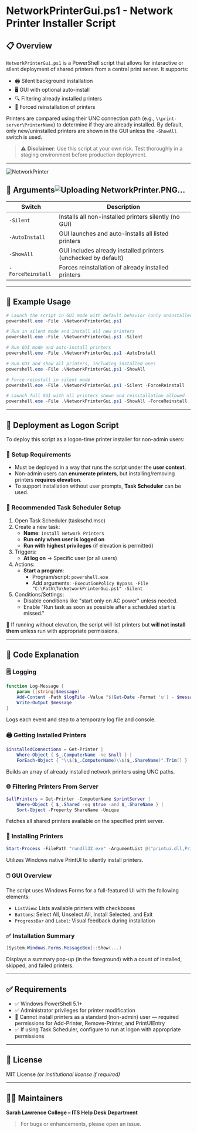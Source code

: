 
# NetworkPrinterGui.ps1 - Network Printer Installer Script

## 📋 Overview

`NetworkPrinterGui.ps1` is a PowerShell script that allows for interactive or silent deployment of shared printers from a central print server. It supports:

- 🖨️ Silent background installation
- 🖥️ GUI with optional auto-install
- 🔍 Filtering already installed printers
- 🔁 Forced reinstallation of printers

Printers are compared using their UNC connection path (e.g., `\\print-server\PrinterName`) to determine if they are already installed. By default, only new/uninstalled printers are shown in the GUI unless the `-ShowAll` switch is used.

> ⚠️ **Disclaimer**: Use this script at your own risk. Test thoroughly in a staging environment before production deployment.

---

![NetworkPrinter](https://github.com/user-attachments/assets/6aa2ac6d-f9f6-484f-810e-ea4b2aef0d44)


## 🔧 Arguments![Uploading NetworkPrinter.PNG…]()


| Switch            | Description                                                          |
| ----------------- | -------------------------------------------------------------------- |
| `-Silent`         | Installs all non-installed printers silently (no GUI)                |
| `-AutoInstall`    | GUI launches and auto-installs all listed printers                   |
| `-ShowAll`        | GUI includes already installed printers (unchecked by default)       |
| `-ForceReinstall` | Forces reinstallation of already installed printers                  |

---

## 🚀 Example Usage

```powershell
# Launch the script in GUI mode with default behavior (only uninstalled printers shown)
powershell.exe -File .\NetworkPrinterGui.ps1

# Run in silent mode and install all new printers
powershell.exe -File .\NetworkPrinterGui.ps1 -Silent

# Run GUI mode and auto-install printers
powershell.exe -File .\NetworkPrinterGui.ps1 -AutoInstall

# Run GUI and show all printers, including installed ones
powershell.exe -File .\NetworkPrinterGui.ps1 -ShowAll

# Force reinstall in silent mode
powershell.exe -File .\NetworkPrinterGui.ps1 -Silent -ForceReinstall

# Launch full GUI with all printers shown and reinstallation allowed
powershell.exe -File .\NetworkPrinterGui.ps1 -ShowAll -ForceReinstall
```

---

## 🔄 Deployment as Logon Script

To deploy this script as a logon-time printer installer for non-admin users:

### 🧰 Setup Requirements
- Must be deployed in a way that runs the script under the **user context**.
- Non-admin users can **enumerate printers**, but installing/removing printers **requires elevation**.
- To support installation without user prompts, **Task Scheduler** can be used.

### 🎯 Recommended Task Scheduler Setup
1. Open Task Scheduler (taskschd.msc)
2. Create a new task:
   - **Name**: `Install Network Printers`
   - **Run only when user is logged on**
   - **Run with highest privileges** (if elevation is permitted)
3. Triggers:
   - **At log on** → Specific user (or all users)
4. Actions:
   - **Start a program**:
     - Program/script: `powershell.exe`
     - Add arguments: `-ExecutionPolicy Bypass -File "C:\Path\To\NetworkPrinterGui.ps1" -Silent`
5. Conditions/Settings:
   - Disable conditions like "start only on AC power" unless needed.
   - Enable "Run task as soon as possible after a scheduled start is missed."

📌 If running without elevation, the script will list printers but **will not install them** unless run with appropriate permissions.

---

## 🧠 Code Explanation

### 🗒️ Logging
```powershell
function Log-Message {
    param ([string]$message)
    Add-Content -Path $logFile -Value "$(Get-Date -Format 'u') - $message"
    Write-Output $message
}
```
Logs each event and step to a temporary log file and console.

### 🖨️ Getting Installed Printers
```powershell
$installedConnections = Get-Printer |
    Where-Object { $_.ComputerName -ne $null } |
    ForEach-Object { "\\$($_.ComputerName)\\$($_.ShareName)".Trim() }
```
Builds an array of already installed network printers using UNC paths.

### 🌐 Filtering Printers From Server
```powershell
$allPrinters = Get-Printer -ComputerName $printServer |
    Where-Object { $_.Shared -eq $true -and $_.ShareName } |
    Sort-Object -Property ShareName -Unique
```
Fetches all shared printers available on the specified print server.

### 🧩 Installing Printers
```powershell
Start-Process -FilePath "rundll32.exe" -ArgumentList @("printui.dll,PrintUIEntry", "/in", "/n$printerPath") -Wait -PassThru -NoNewWindow
```
Utilizes Windows native PrintUI to silently install printers.

### 🖱️ GUI Overview
The script uses Windows Forms for a full-featured UI with the following elements:
- `ListView`: Lists available printers with checkboxes
- `Buttons`: Select All, Unselect All, Install Selected, and Exit
- `ProgressBar` and `Label`: Visual feedback during installation

### ✅ Installation Summary
```powershell
[System.Windows.Forms.MessageBox]::Show(...)
```
Displays a summary pop-up (in the foreground) with a count of installed, skipped, and failed printers.

---

## ✅ Requirements

- ✅ Windows PowerShell 5.1+
- ✅ Administrator privileges for printer modification
- 🚫 Cannot install printers as a standard (non-admin) user — required permissions for Add-Printer, Remove-Printer, and PrintUIEntry
- ✅ If using Task Scheduler, configure to run at logon with appropriate permissions

---

## 📄 License

MIT License *(or institutional license if required)*

---

## 👨‍💼 Maintainers

**Sarah Lawrence College – ITS Help Desk Department**

> For bugs or enhancements, please open an issue.
